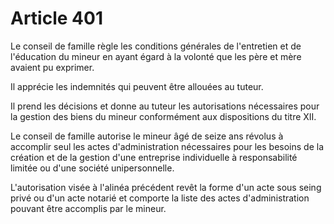 # Article 401

Le conseil de famille règle les conditions générales de l'entretien et de l'éducation du mineur en ayant égard à la volonté que les père et mère avaient pu exprimer.

Il apprécie les indemnités qui peuvent être allouées au tuteur.

Il prend les décisions et donne au tuteur les autorisations nécessaires pour la gestion des biens du mineur conformément aux dispositions du titre XII.

Le conseil de famille autorise le mineur âgé de seize ans révolus à accomplir seul les actes d'administration nécessaires pour les besoins de la création et de la gestion d'une entreprise individuelle à responsabilité limitée ou d'une société unipersonnelle.

L'autorisation visée à l'alinéa précédent revêt la forme d'un acte sous seing privé ou d'un acte notarié et comporte la liste des actes d'administration pouvant être accomplis par le mineur.
